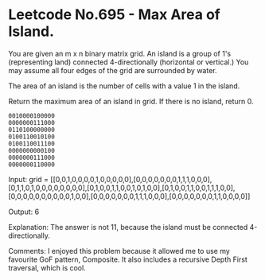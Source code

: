# Leetcode No.695 - Max Area of Island.

You are given an m x n binary matrix grid. An island is a group of 1's (representing land) connected 4-directionally (horizontal or vertical.) You may assume all four edges of the grid are surrounded by water.

The area of an island is the number of cells with a value 1 in the island.

Return the maximum area of an island in grid. If there is no island, return 0.

    0010000100000
    0000000111000
    0110100000000
    0100110010100
    0100110011100
    0000000000100
    0000000111000
    0000000110000


Input: grid = [[0,0,1,0,0,0,0,1,0,0,0,0,0],[0,0,0,0,0,0,0,1,1,1,0,0,0],[0,1,1,0,1,0,0,0,0,0,0,0,0],[0,1,0,0,1,1,0,0,1,0,1,0,0],[0,1,0,0,1,1,0,0,1,1,1,0,0],[0,0,0,0,0,0,0,0,0,0,1,0,0],[0,0,0,0,0,0,0,1,1,1,0,0,0],[0,0,0,0,0,0,0,1,1,0,0,0,0]]

Output: 6

Explanation: The answer is not 11, because the island must be connected 4-directionally.


Comments:
I enjoyed this problem because it allowed me to use my favourite GoF pattern, Composite.  It also includes a recursive Depth First traversal, which is cool.
